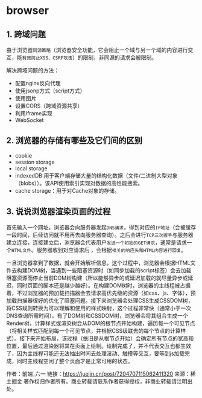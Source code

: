 # browser

## 1. 跨域问题

由于浏览器`同源策略`（浏览器安全功能，它会阻止一个域与另一个域的内容进行交互，能`有效防止XSS、CSRF攻击`）的限制，非同源的请求会被限制。

解决跨域问题的方法：

- 配置nginx反向代理
- 使用jsonp方式（script方式）
- 使用图片
- 设置CORS（跨域资源共享）
- 利用iframe实现
- WebSocket

## 2. 浏览器的存储有哪些及它们间的区别

- cookie
- session storage
- local storage
- indexedDB:用于客户端存储大量的结构化数据（文件/二进制大型对象（blobs））。该API使用索引实现对数据的高性能搜索。
- cache storage：用于对Cache对象的存储。

## 3. 说说浏览器渲染页面的过程

首先输入一个网址，浏览器会向服务器发起`DNS请求`，得到对应的`IP地址`（会被缓存一段时间，后续访问就不用再去向服务器查询）。之后会进行`TCP三次握手`与服务器建立连接，连接建立后，浏览器会代表用户`发送一个初始的GET请求`，通常是请求一个`HTML文件`。服务器收到对应请求后 ，会根据`相关的响应头和HTML内容进行回复`。

一旦浏览器拿到了数据，就会开始解析信息，这个过程中，浏览器会根据HTML文件去构建DOM树，当遇到一些阻塞资源时（如同步加载的script标签）会去加载阻塞资源而停止当前DOM树构建（所以能够异步的或延迟加载的就尽量异步或延迟，同时页面的脚本还是越少越好）。在构建DOM树时，浏览器的主线程被占据着，不过浏览器的预加载扫描器会去请求高优先级的资源（如css、js、字体），预加载扫描器很好的优化了阻塞问题。接下来浏览器会处理CSS生成CSSDOM树，将CSS规则转换为可以理解和使用的样式映射，这个过程非常快（通常小于一次DNS查询所需时间）。有了DOM树和CSSDOM树，浏览器会将其组合生成一个Render树，计算样式或渲染树会从DOM的根节点开始构建，遍历每一个可见节点（将相关样式匹配到每一个可见节点，并根据CSS级联去的每个节点的计算样式）。接下来开始布局，该过程（依旧是从根节点开始）会确定所有节点的宽高和位置，最后通过渲染器将其在页面上绘制。绘制完成了，并不代表交互也都生效了，因为主线程可能还无法抽出时间去处理滚动、触摸等交互，要等到js加载完成，同时主线程空闲了整个页面才是正常可用的状态。

作者：前端_六一
链接：https://juejin.cn/post/7204707115062411320
来源：稀土掘金
著作权归作者所有。商业转载请联系作者获得授权，非商业转载请注明出处。
